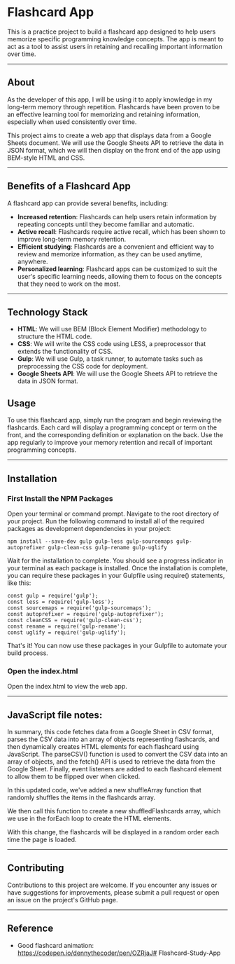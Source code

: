 
# Flashcard App
This is a practice project to build a flashcard app designed to help users memorize specific programming knowledge concepts. The app is meant to act as a tool to assist users in retaining and recalling important information over time.

---

## About
As the developer of this app, I will be using it to apply knowledge in my long-term memory through repetition. Flashcards have been proven to be an effective learning tool for memorizing and retaining information, especially when used consistently over time.

This project aims to create a web app that displays data from a Google Sheets document. We will use the Google Sheets API to retrieve the data in JSON format, which we will then display on the front end of the app using BEM-style HTML and CSS.

---

## Benefits of a Flashcard App
A flashcard app can provide several benefits, including:

- **Increased retention**: Flashcards can help users retain information by repeating concepts until they become familiar and automatic.
- **Active recall**: Flashcards require active recall, which has been shown to improve long-term memory retention.
- **Efficient studying**: Flashcards are a convenient and efficient way to review and memorize information, as they can be used anytime, anywhere.
- **Personalized learning**: Flashcard apps can be customized to suit the user's specific learning needs, allowing them to focus on the concepts that they need to work on the most.

---
## Technology Stack

- **HTML**: We will use BEM (Block Element Modifier) methodology to structure the HTML code.
- **CSS**: We will write the CSS code using LESS, a preprocessor that extends the functionality of CSS.
- **Gulp**: We will use Gulp, a task runner, to automate tasks such as preprocessing the CSS code for deployment.
- **Google Sheets API**: We will use the Google Sheets API to retrieve the data in JSON format.

## Usage
To use this flashcard app, simply run the program and begin reviewing the flashcards. Each card will display a programming concept or term on the front, and the corresponding definition or explanation on the back. Use the app regularly to improve your memory retention and recall of important programming concepts.

---

## Installation

### First Install the NPM Packages

Open your terminal or command prompt.
Navigate to the root directory of your project.
Run the following command to install all of the required packages as development dependencies in your project:

```
npm install --save-dev gulp gulp-less gulp-sourcemaps gulp-autoprefixer gulp-clean-css gulp-rename gulp-uglify 
```

Wait for the installation to complete. You should see a progress indicator in your terminal as each package is installed.
Once the installation is complete, you can require these packages in your Gulpfile using require() statements, like this:
```
const gulp = require('gulp');
const less = require('gulp-less');
const sourcemaps = require('gulp-sourcemaps');
const autoprefixer = require('gulp-autoprefixer');
const cleanCSS = require('gulp-clean-css');
const rename = require('gulp-rename');
const uglify = require('gulp-uglify');
```
That's it! You can now use these packages in your Gulpfile to automate your build process.

### Open the index.html

Open the index.html to view the web app.

---

## JavaScript file notes:
In summary, this code fetches data from a Google Sheet in CSV format, parses the CSV data into an array of objects representing flashcards, and then dynamically creates HTML elements for each flashcard using JavaScript. The parseCSV() function is used to convert the CSV data into an array of objects, and the fetch() API is used to retrieve the data from the Google Sheet. Finally, event listeners are added to each flashcard element to allow them to be flipped over when clicked.

In this updated code, we've added a new shuffleArray function that randomly shuffles the items in the flashcards array.

We then call this function to create a new shuffledFlashcards array, which we use in the forEach loop to create the HTML elements.

With this change, the flashcards will be displayed in a random order each time the page is loaded.

---

## Contributing
Contributions to this project are welcome. If you encounter any issues or have suggestions for improvements, please submit a pull request or open an issue on the project's GitHub page.

---

## Reference
- Good flashcard animation: https://codepen.io/dennythecoder/pen/OZRjaJ# Flashcard-Study-App